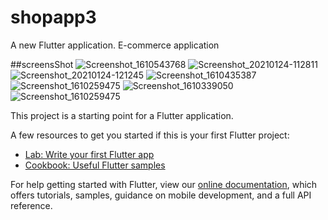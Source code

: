 # shopapp3

A new Flutter application.
E-commerce application



##screensShot
![Screenshot_1610543768](https://user-images.githubusercontent.com/30712024/106371862-4762a200-6372-11eb-84db-29c7916fbe2a.png)
![Screenshot_20210124-112811](https://user-images.githubusercontent.com/30712024/106371854-3fa2fd80-6372-11eb-8cad-0f9998019812.jpg)
![Screenshot_20210124-121245](https://user-images.githubusercontent.com/30712024/106372017-0e2b3180-6374-11eb-9c25-2f4d2cd32a35.jpg)
![Screenshot_1610435387](https://user-images.githubusercontent.com/30712024/106371850-374ac280-6372-11eb-95a4-b9b1b9d1e595.png)
![Screenshot_1610259475](https://user-images.githubusercontent.com/30712024/106371851-3a45b300-6372-11eb-94f6-eeaee5f87cb5.png)
![Screenshot_1610339050](https://user-images.githubusercontent.com/30712024/106371853-3ca80d00-6372-11eb-8982-3dda5d8568fd.png)
![Screenshot_1610259475](https://user-images.githubusercontent.com/30712024/106371851-3a45b300-6372-11eb-94f6-eeaee5f87cb5.png)


This project is a starting point for a Flutter application.

A few resources to get you started if this is your first Flutter project:

- [Lab: Write your first Flutter app](https://flutter.dev/docs/get-started/codelab)
- [Cookbook: Useful Flutter samples](https://flutter.dev/docs/cookbook)

For help getting started with Flutter, view our
[online documentation](https://flutter.dev/docs), which offers tutorials,
samples, guidance on mobile development, and a full API reference.
